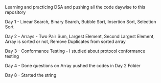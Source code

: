 Learning and practicing DSA and pushing all the code daywise to this repository 

Day 1 - Linear Search, Binary Search, Bubble Sort, Insertion Sort, Selection Sort

Day 2 - Arrays - Two Pair Sum, Largest Element, Second Largest Element, Array is sorted or not, Remove Duplicates from sorted array

Day 3 - Conformance Testing - I studied about protocol conformance testing 

Day 4 - Done questions on Array pushed the codes in Day 2 Folder

Day 8 - Started the string
